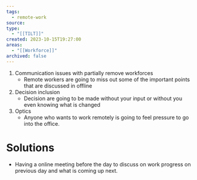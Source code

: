 ```yaml
---
tags:
  - remote-work
source: 
type:
  - "[[TILT]]"
created: 2023-10-15T19:27:00
areas:
  - "[[Workforce]]"
archived: false
---
```

1. Communication issues with partially remove workforces
    - Remote workers are going to miss out some of the important points that are discussed in offline
2. Decision inclusion
    - Decision are going to be made without your input or without you even knowing what is changed
3. Optics
    - Anyone who wants to work remotely is going to feel pressure to go into the office.

# Solutions

- Having a online meeting before the day to discuss on work progress on previous day and what is coming up next.
